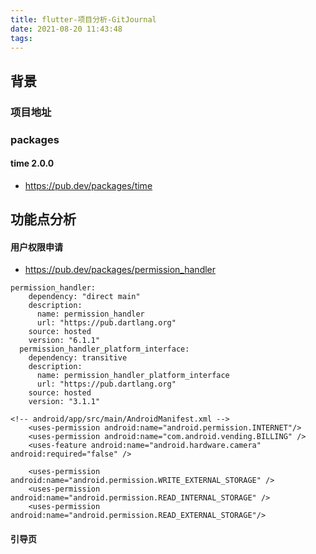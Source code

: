 ```yaml
---
title: flutter-项目分析-GitJournal
date: 2021-08-20 11:43:48
tags:
---
```


## 背景

### 项目地址

### packages

#### time 2.0.0

- https://pub.dev/packages/time

## 功能点分析

#### 用户权限申请

- https://pub.dev/packages/permission_handler

```
permission_handler:
    dependency: "direct main"
    description:
      name: permission_handler
      url: "https://pub.dartlang.org"
    source: hosted
    version: "6.1.1"
  permission_handler_platform_interface:
    dependency: transitive
    description:
      name: permission_handler_platform_interface
      url: "https://pub.dartlang.org"
    source: hosted
    version: "3.1.1"
```

```
<!-- android/app/src/main/AndroidManifest.xml -->
    <uses-permission android:name="android.permission.INTERNET"/>
    <uses-permission android:name="com.android.vending.BILLING" />
    <uses-feature android:name="android.hardware.camera" android:required="false" />

    <uses-permission android:name="android.permission.WRITE_EXTERNAL_STORAGE" />
    <uses-permission android:name="android.permission.READ_INTERNAL_STORAGE" />
    <uses-permission android:name="android.permission.READ_EXTERNAL_STORAGE"/>
```

#### 引导页
